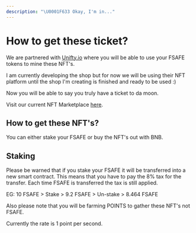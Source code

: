 ```yaml
---
description: "\U0001F633 Okay, I'm in..."
---
```


# How to get these ticket?

We are partnered with [Unifty.io](https://unifty.io/) where you will be able to use your FSAFE tokens to mine these NFT's.

I am currently developing the shop but for now we will be using their NFT platform until the shop I'm creating is finished and ready to be used :\) 

Now you will be able to say you truly have a ticket to da moon. 

Visit our current NFT Marketplace [here](https://unifty.io/bsc/farm-view.html?address=0xB87F4eFfA93Ba28E48496c7a48cC376E63b870A6).

## How to get these NFT's? 

You can either stake your FSAFE or buy the NFT's out with BNB. 

## Staking

Please be warned that if you stake your FSAFE it will be transferred into a new smart contract. This means that you have to pay the 8% tax for the transfer. Each time FSAFE is transferred the tax is still applied.

EG: 10 FSAFE &gt; Stake &gt; 9.2 FSAFE &gt; Un-stake &gt; 8.464 FSAFE 

Also please note that you will be farming POINTS to gather these NFT's not FSAFE. 

Currently the rate is 1 point per second. 



